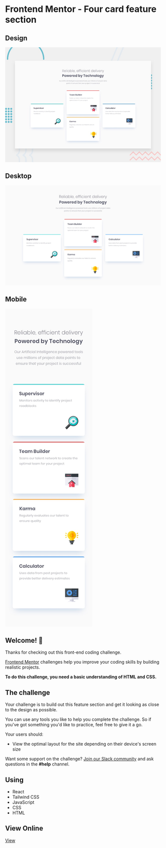 # Frontend Mentor - Four card feature section

## Design
![Design](./design/desktop-preview.jpg)

## Desktop
![Desktop](./design/desktop-design.jpg)

## Mobile
![Mobile](./design/mobile-design.jpg)

## Welcome! 👋

Thanks for checking out this front-end coding challenge.

[Frontend Mentor](https://www.frontendmentor.io) challenges help you improve your coding skills by building realistic projects.

**To do this challenge, you need a basic understanding of HTML and CSS.**

## The challenge

Your challenge is to build out this feature section and get it looking as close to the design as possible.

You can use any tools you like to help you complete the challenge. So if you've got something you'd like to practice, feel free to give it a go.

Your users should:

- View the optimal layout for the site depending on their device's screen size

Want some support on the challenge? [Join our Slack community](https://www.frontendmentor.io/slack) and ask questions in the **#help** channel.


## Using 
- React 
- Tailwind CSS
- JavaScript
- CSS
- HTML

## View Online
[View](https://yanniro2.github.io/FrontEndMentor-Challange7)
